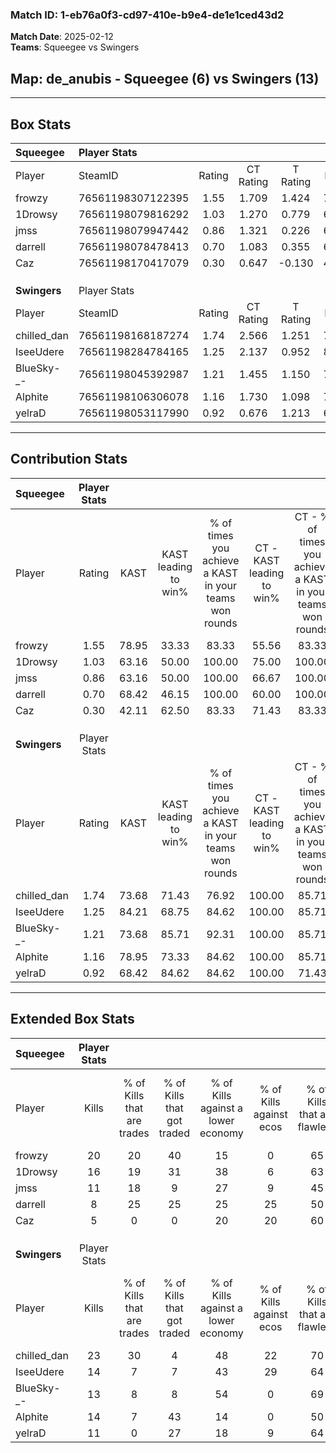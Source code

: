 ### Match ID: 1-eb76a0f3-cd97-410e-b9e4-de1e1ced43d2  
**Match Date**: 2025-02-12  
**Teams**: Squeegee vs Swingers  

## **Map**: de_anubis - Squeegee (6) vs Swingers (13)  
---  

## Box Stats  

| **Squeegee** | Player Stats      |        |           |          |       |       |       |         |        |      |     |
| :- | :- | :-: | :-: | :-: | :-: | :-: | :-: | :-: | :-: | :-: | :-: |
| Player       | SteamID           | Rating | CT Rating | T Rating | KAST  |  ADR  | Kills | Assists | Deaths | K/D  | HS% |
| frowzy       | 76561198307122395 |  1.55  |   1.709   |  1.424   | 78.95 | 133.8 |  20   |    4    |   16   | 1.25 | 50  |
| 1Drowsy      | 76561198079816292 |  1.03  |   1.270   |  0.779   | 63.16 | 70.1  |  16   |    1    |   16   | 1.00 | 12  |
| jmss         | 76561198079947442 |  0.86  |   1.321   |  0.226   | 63.16 | 58.1  |  11   |    3    |   13   | 0.85 | 45  |
| darrell      | 76561198078478413 |  0.70  |   1.083   |  0.355   | 68.42 | 48.4  |   8   |    3    |   14   | 0.57 | 25  |
| Caz          | 76561198170417079 |  0.30  |   0.647   |  -0.130  | 42.11 | 40.8  |   5   |    5    |   16   | 0.31 | 20  |
|              |                   |        |           |          |       |       |       |         |        |      |     |
|              |                   |        |           |          |       |       |       |         |        |      |     |
|              |                   |        |           |          |       |       |       |         |        |      |     |
| **Swingers** | Player Stats      |        |           |          |       |       |       |         |        |      |     |
| Player       | SteamID           | Rating | CT Rating | T Rating | KAST  |  ADR  | Kills | Assists | Deaths | K/D  | HS% |
| chilled_dan  | 76561198168187274 |  1.74  |   2.566   |  1.251   | 73.68 | 109.2 |  23   |    4    |   10   | 2.30 | 73  |
| IseeUdere    | 76561198284784165 |  1.25  |   2.137   |  0.952   | 84.21 | 61.8  |  14   |    3    |   10   | 1.40 | 28  |
| BlueSky-_-   | 76561198045392987 |  1.21  |   1.455   |  1.150   | 73.68 | 86.0  |  13   |    4    |   10   | 1.30 | 76  |
| Alphite      | 76561198106306078 |  1.16  |   1.730   |  1.098   | 78.95 | 90.2  |  14   |    9    |   16   | 0.88 | 57  |
| yelraD       | 76561198053117990 |  0.92  |   0.676   |  1.213   | 68.42 | 72.9  |  11   |    4    |   14   | 0.79 | 72  |
---  

## Contribution Stats  

| **Squeegee** | Player Stats |       |                      |                                                        |                           |                                                             |                          |                                                            |
| :- | :-: | :-: | :-: | :-: | :-: | :-: | :-: | :-: |
| Player       |    Rating    | KAST  | KAST leading to win% | % of times you achieve a KAST in your teams won rounds | CT - KAST leading to win% | CT - % of times you achieve a KAST in your teams won rounds | T - KAST leading to win% | T - % of times you achieve a KAST in your teams won rounds |
| frowzy       |     1.55     | 78.95 |        33.33         |                         83.33                          |           55.56           |                            83.33                            |           0.00           |                            0.00                            |
| 1Drowsy      |     1.03     | 63.16 |        50.00         |                         100.00                         |           75.00           |                           100.00                            |           0.00           |                            0.00                            |
| jmss         |     0.86     | 63.16 |        50.00         |                         100.00                         |           66.67           |                           100.00                            |           0.00           |                            0.00                            |
| darrell      |     0.70     | 68.42 |        46.15         |                         100.00                         |           60.00           |                           100.00                            |           0.00           |                            0.00                            |
| Caz          |     0.30     | 42.11 |        62.50         |                         83.33                          |           71.43           |                            83.33                            |           0.00           |                            0.00                            |
|              |              |       |                      |                                                        |                           |                                                             |                          |                                                            |
|              |              |       |                      |                                                        |                           |                                                             |                          |                                                            |
|              |              |       |                      |                                                        |                           |                                                             |                          |                                                            |
| **Swingers** | Player Stats |       |                      |                                                        |                           |                                                             |                          |                                                            |
| Player       |    Rating    | KAST  | KAST leading to win% | % of times you achieve a KAST in your teams won rounds | CT - KAST leading to win% | CT - % of times you achieve a KAST in your teams won rounds | T - KAST leading to win% | T - % of times you achieve a KAST in your teams won rounds |
| chilled_dan  |     1.74     | 73.68 |        71.43         |                         76.92                          |          100.00           |                            85.71                            |          50.00           |                           66.67                            |
| IseeUdere    |     1.25     | 84.21 |        68.75         |                         84.62                          |          100.00           |                            85.71                            |          50.00           |                           83.33                            |
| BlueSky-_-   |     1.21     | 73.68 |        85.71         |                         92.31                          |          100.00           |                            85.71                            |          75.00           |                           100.00                           |
| Alphite      |     1.16     | 78.95 |        73.33         |                         84.62                          |          100.00           |                            85.71                            |          55.56           |                           83.33                            |
| yelraD       |     0.92     | 68.42 |        84.62         |                         84.62                          |          100.00           |                            71.43                            |          75.00           |                           100.00                           |
---  

## Extended Box Stats  

| **Squeegee** | Player Stats |                            |                            |                                    |                         |                              |                                 |        |                             |                                     |                          |                               |                            |
| :- | :-: | :-: | :-: | :-: | :-: | :-: | :-: | :-: | :-: | :-: | :-: | :-: | :-: |
| Player       |    Kills     | % of Kills that are trades | % of Kills that got traded | % of Kills against a lower economy | % of Kills against ecos | % of Kills that are flawless | % of Kills that are close duels | Deaths | % of Deaths that get traded | % of Deaths against a lower economy | % of Deaths against ecos | % of Deaths that are flawless | % of Deaths that are close |
| frowzy       |      20      |             20             |             40             |                 15                 |            0            |              65              |               10                |   16   |             13              |                 13                  |            6             |              31               |             19             |
| 1Drowsy      |      16      |             19             |             31             |                 38                 |            6            |              63              |                6                |   16   |             13              |                 13                  |            6             |              75               |             6              |
| jmss         |      11      |             18             |             9              |                 27                 |            9            |              45              |               18                |   13   |             15              |                  0                  |            0             |              77               |             0              |
| darrell      |      8       |             25             |             25             |                 25                 |           25            |              50              |                0                |   14   |             29              |                  7                  |            7             |              71               |             7              |
| Caz          |      5       |             0              |             0              |                 20                 |           20            |              60              |                0                |   16   |             13              |                  6                  |            0             |              69               |             13             |
|              |              |                            |                            |                                    |                         |                              |                                 |        |                             |                                     |                          |                               |                            |
|              |              |                            |                            |                                    |                         |                              |                                 |        |                             |                                     |                          |                               |                            |
|              |              |                            |                            |                                    |                         |                              |                                 |        |                             |                                     |                          |                               |                            |
| **Swingers** | Player Stats |                            |                            |                                    |                         |                              |                                 |        |                             |                                     |                          |                               |                            |
| Player       |    Kills     | % of Kills that are trades | % of Kills that got traded | % of Kills against a lower economy | % of Kills against ecos | % of Kills that are flawless | % of Kills that are close duels | Deaths | % of Deaths that get traded | % of Deaths against a lower economy | % of Deaths against ecos | % of Deaths that are flawless | % of Deaths that are close |
| chilled_dan  |      23      |             30             |             4              |                 48                 |           22            |              70              |                4                |   10   |              0              |                 10                  |            0             |              70               |             0              |
| IseeUdere    |      14      |             7              |             7              |                 43                 |           29            |              64              |                7                |   10   |             50              |                  0                  |            0             |              70               |             0              |
| BlueSky-_-   |      13      |             8              |             8              |                 54                 |            0            |              69              |                0                |   10   |             20              |                 20                  |            0             |              30               |             40             |
| Alphite      |      14      |             7              |             43             |                 14                 |            0            |              50              |               14                |   16   |             38              |                 31                  |            6             |              63               |             6              |
| yelraD       |      11      |             0              |             27             |                 18                 |            9            |              64              |               27                |   14   |             21              |                 14                  |            0             |              57               |             0              |
